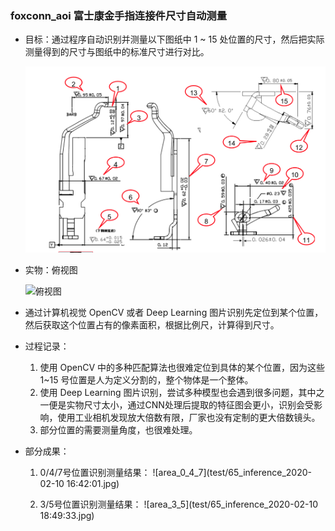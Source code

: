 ### foxconn_aoi 富士康金手指连接件尺寸自动测量
- 目标：通过程序自动识别并测量以下图纸中 1 ~ 15 处位置的尺寸，然后把实际测量得到的尺寸与图纸中的标准尺寸进行对比。

  ![图纸](data/a_1.png)

- 实物：俯视图

  ![俯视图](data/01_topview.png)
  
- 通过计算机视觉 OpenCV 或者 Deep Learning 图片识别先定位到某个位置，然后获取这个位置占有的像素面积，根据比例尺，计算得到尺寸。

- 过程记录：
    1. 使用 OpenCV 中的多种匹配算法也很难定位到具体的某个位置，因为这些 1~15 号位置是人为定义分割的，整个物体是一个整体。
    2. 使用 Deep Learning 图片识别，尝试多种模型也会遇到很多问题，其中之一便是实物尺寸太小，通过CNN处理后提取的特征图会更小，识别会受影响，使用工业相机发现放大倍数有限，厂家也没有定制的更大倍数镜头。
    3. 部分位置的需要测量角度，也很难处理。

- 部分成果：
    1. 0/4/7号位置识别测量结果：
        ![area_0_4_7](test/65_inference_2020-02-10 16:42:01.jpg)
    
    2. 3/5号位置识别测量结果：
        ![area_3_5](test/65_inference_2020-02-10 18:49:33.jpg)